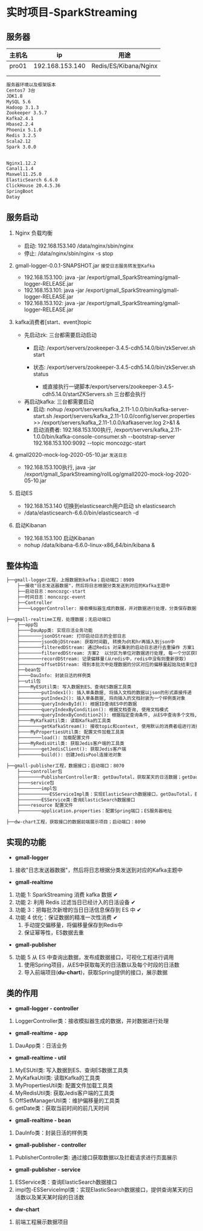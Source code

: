 # 实时项目-SparkStreaming

## 服务器

| 主机名 | ip              | 用途                  |
| ------ | --------------- | --------------------- |
| pro01  | 192.168.153.140 | Redis/ES/Kibana/Nginx |
|        |                 |                       |
|        |                 |                       |

```txt
服务器环境以及框架版本
Centos7 3台
JDK1.8
MySQL 5.6
Hadoop 3.1.3
Zookeeper 3.5.7
Kafka2.4.1
Hbase2.2.4
Phoenix 5.1.0
Redis 3.2.5
Scala2.12
Spark 3.0.0


Nginx1.12.2
Canal1.1.4
Maxwel11.25.0
ElasticSearch 6.6.0
ClickHouse 20.4.5.36
SpringBoot
Datay
```

## 服务启动

1. Nginx 负载均衡
   - 启动: 192.168.153.140 /data/nginx/sbin/nginx
   - 停止: /data/nginx/sbin/nginx -s stop
2. gmall-logger-0.0.1-SNAPSHOT.jar `接受日志服务转发至Kafka`
   - 192.168.153.100: java -jar /export/gmall_SparkStreaming/gmall-logger-RELEASE.jar
   - 192.168.153.101: java -jar /export/gmall_SparkStreaming/gmall-logger-RELEASE.jar
   - 192.168.153.102: java -jar /export/gmall_SparkStreaming/gmall-logger-RELEASE.jar
3. kafka消费者[start、event]topic
   - 先启动zk: 三台都需要启动启动
     - 启动: /export/servers/zookeeper-3.4.5-cdh5.14.0/bin/zkServer.sh start

     - 状态: /export/servers/zookeeper-3.4.5-cdh5.14.0/bin/zkServer.sh status
       - 或直接执行一键脚本/export/servers/zookeeper-3.4.5-cdh5.14.0/startZKServers.sh 三台都会执行
   - 再启动kafka: 三台都需要启动
     - 启动: nohup /export/servers/kafka_2.11-1.0.0/bin/kafka-server-start.sh /export/servers/kafka_2.11-1.0.0/config/server.properties >> /export/servers/kafka_2.11-1.0.0/kafkaserver.log  2>&1 &
     - 启动消费者: 192.168.153.100执行, /export/servers/kafka_2.11-1.0.0/bin/kafka-console-consumer.sh --bootstrap-server 192.168.153.100:9092 --topic moncozgc-start
4. gmall2020-mock-log-2020-05-10.jar `发送日志`
   
   - 192.168.153.100执行, java -jar /export/gmall_SparkStreaming/rollLog/gmall2020-mock-log-2020-05-10.jar
5. 启动ES
   - 192.168.153.140 切换到elasticsearch用户启动 sh elasticsearch
   - /data/elasticsearch-6.6.0/bin/elasticsearch -d
6. 启动Kibanan
   - 192.168.153.100 启动Kibanan
   - nohup /data/kibana-6.6.0-linux-x86_64/bin/kibana &

## 整体构造

```txt
├──gmall-logger工程，上报数据到kafka；启动端口：8989
	├──接收"日志发送器数据"，然后将日志根据分类发送到对应的Kafka主题中
	├──启动日志：moncozgc-start
	├──时间日志：moncozgc-event
	├──Controller
	├────LoggerController: 接收模拟器生成的数据，并对数据进行处理，分类保存数据到Kafka

├──gmall-realtime工程，处理数据；无启动端口
	├──app包
	├────DauApp类: 实现日活业务功能
	├────────jsonDStream: 打印启动日志的全部日志
	├────────jsonObjDStream: 获取时间戳, 转换为dt和hr再插入到json中
	├────────filteredDStream: 通过Redis 对采集到的启动日志进行去重操作 方案1  采集周期中的每条数据都要获取一次Redis连接, 连接过于频繁
	├────────filteredDStream: 方案2  以分区为单位对数据进行处理, 每一个分区获取一次Redis的连接
	├────────recordDStream: 记录偏移量(从redis中，redis中没有则重新获取)
	├────────offsetDStream: 得到本批次中处理数据的分区对应的偏移量起始及结束位置
	├──bean包
	├────DauInfo: 封装日活的样例类
	├──util包
	├────MyESUtil类: 写入数据到ES、查询ES数据工具类
	├────────putIndex1(): 插入单条数据, 将插入文档的数据以json的形式直接传递
	├────────putIndex2(): 插入单条数据, 将向插入的文档封装为一个样例类对象
	├────────queryIndexById(): 根据ID查询ES中的数据
	├────────queryIndexByCondition(): 根据文档查询, 使用文档模式
	├────────queryIndexByCondition2(): 根据指定查询条件, 从ES中查询多个文档, 使用SearchSourceBuilder用于构建查询的json格式字符串
	├────MyKafkaUtil类: 读取Kafka的工具类
	├────────getKafkaStream(): 接收topic和context, 使用默认的消费者组进行消费, 以及指定主题分区偏移量, 会从指定的偏移量处开始消费
	├────MyPropertiesUtil类: 配置文件加载工具类
	├────────load(): 加载配置文件
	├────MyRedisUtil类: 获取Jedis客户端的工具类
	├────────getJedisClient(): 获取Jedis客户端
	├────────build(): 创建JedisPool连接池对象
	
├──gmall-publisher工程，数据接口；启动端口：8070
	├────controller包
	├────────PublisherController类: getDauTotal，获取某天的日活数据；getDauHour，查询某天某时段的日活数
	├────service包
	├────────impl包
	├───────────ESServiceImpl类：实现ElasticSearch数据接口，getDauTotal，获取某天的日活数据；getDauHour，查询某天某时段的日活数
	├────────ESService类:查询ElasticSearch数据接口
	├────resource 配置文件
	├────────application.properties：配置Spring端口；ES服务器地址

├──dw-chart工程，获取接口的数据前端展示项目；启动端口：8090
```



## 实现的功能

- **gmall-logger**

1. 接收"日志发送器数据"，然后将日志根据分类发送到对应的Kafka主题中

- **gmall-realtime**

1. 功能 1: SparkStreaming 消费 kafka 数据 ✔
2. 功能 2: 利用 Redis 过滤当日已经计入的日活设备 ✔
3. 功能 3：把每批次新增的当日日活信息保存到 ES 中 ✔
4. 功能 4 优化：保证数据的精准一次性消费 ✔
   1. 手动提交偏移量，将偏移量保存到Redis中
   2. 保证幂等性，ES数据去重

- **gmall-publisher**

5. 功能 5 从 ES 中查询出数据，发布成数据接口，可视化工程进行调用
   1. 使用Spring项目，从ES中获取每天的日活数以及每个时段的日活数
   2. 导入前端项目(**du-chart**)，获取Spring提供的接口，展示数据



## 类的作用

- **gmall-logger - controller**

1. LoggerController类：接收模拟器生成的数据，并对数据进行处理

- **gmall-realtime - app**

1. DauApp类：日活业务

- **gmall-realtime - util**

1. MyESUtil类: 写入数据到ES、查询ES数据工具类
2. MyKafkaUtil类: 读取Kafka的工具类
3. MyPropertiesUtil类: 配置文件加载工具类
4. MyRedisUtil类: 获取Jedis客户端的工具类
5. OffSetManagerUtil类：维护偏移量的工具类
6. getDate类：获取当前时间的前几天时间

- **gmall-realtime - bean**

1. DauInfo类：封装日活的样例类

- **gmall-publisher - controller**

1. PublisherController类: 通过接口获取数据以及拦截请求进行页面展示

- **gmall-publisher - service**

1. ESService类：查询ElasticSearch数据接口
2. impl包-ESServiceImpl类：实现ElasticSearch数据接口，提供查询某天的日活数以及某天某时段的日活数

- **dw-chart**

1. 前端工程展示数据项目